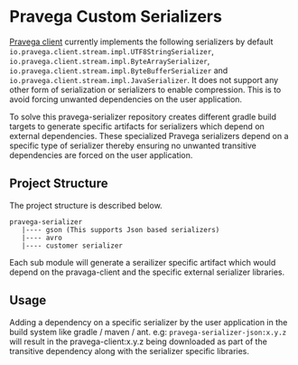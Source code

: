 <!--
Copyright (c) 2017 Dell Inc., or its subsidiaries. All Rights Reserved.

Licensed under the Apache License, Version 2.0 (the "License");
you may not use this file except in compliance with the License.
You may obtain a copy of the License at

    http://www.apache.org/licenses/LICENSE-2.0
-->
# Pravega Custom Serializers

[Pravega client](https://github.com/pravega/pravega/client) currently implements the following serializers by default `io.pravega.client.stream.impl.UTF8StringSerializer`, `io.pravega.client.stream.impl.ByteArraySerializer`, `io.pravega.client.stream.impl.ByteBufferSerializer` and `io.pravega.client.stream.impl.JavaSerializer`. It does not support any other form of serialization or serializers to enable compression. This is to avoid forcing unwanted dependencies on the user application.

To solve this pravega-serializer repository creates different gradle build targets to generate specific artifacts for serializers which depend on external dependencies. These specialized Pravega serializers depend on a specific type of serializer thereby ensuring no unwanted transitive dependencies are forced on the user application.

## Project Structure

The project structure is described below.
```
pravega-serializer
   |---- gson (This supports Json based serializers)
   |---- avro 
   |---- customer serializer
```   
   Each sub module will generate a serailizer specific artifact which would depend on the pravaga-client and the specific external serializer libraries.
   
## Usage
Adding a dependency on a specific serializer by the user application in the build system like gradle / maven / ant.
e.g: `pravega-serializer-json:x.y.z` will result in the pravega-client:x.y.z being downloaded as part of the transitive dependency along with the serializer specific libraries.
